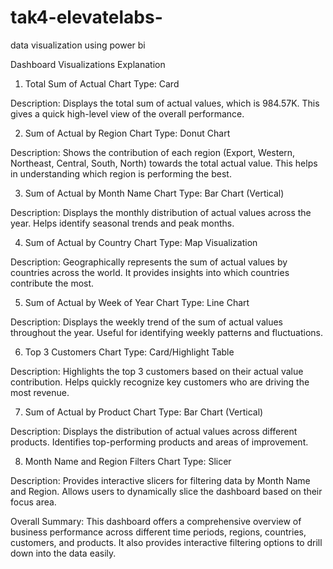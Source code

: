# tak4-elevatelabs-
data visualization using power bi


Dashboard Visualizations Explanation
1. Total Sum of Actual
Chart Type: Card

Description:
Displays the total sum of actual values, which is 984.57K. This gives a quick high-level view of the overall performance.

2. Sum of Actual by Region
Chart Type: Donut Chart

Description:
Shows the contribution of each region (Export, Western, Northeast, Central, South, North) towards the total actual value.
This helps in understanding which region is performing the best.

3. Sum of Actual by Month Name
Chart Type: Bar Chart (Vertical)

Description:
Displays the monthly distribution of actual values across the year.
Helps identify seasonal trends and peak months.

4. Sum of Actual by Country
Chart Type: Map Visualization

Description:
Geographically represents the sum of actual values by countries across the world.
It provides insights into which countries contribute the most.

5. Sum of Actual by Week of Year
Chart Type: Line Chart

Description:
Displays the weekly trend of the sum of actual values throughout the year.
Useful for identifying weekly patterns and fluctuations.

6. Top 3 Customers
Chart Type: Card/Highlight Table

Description:
Highlights the top 3 customers based on their actual value contribution.
Helps quickly recognize key customers who are driving the most revenue.

7. Sum of Actual by Product
Chart Type: Bar Chart (Vertical)

Description:
Displays the distribution of actual values across different products.
Identifies top-performing products and areas of improvement.

8. Month Name and Region Filters
Chart Type: Slicer

Description:
Provides interactive slicers for filtering data by Month Name and Region.
Allows users to dynamically slice the dashboard based on their focus area.

Overall Summary:
This dashboard offers a comprehensive overview of business performance across different time periods, regions, countries, customers, and products.
It also provides interactive filtering options to drill down into the data easily.
